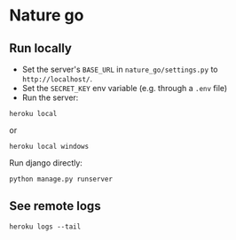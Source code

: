 # Nature go

## Run locally

- Set the server's `BASE_URL` in `nature_go/settings.py` to `http://localhost/`.
- Set the `SECRET_KEY` env variable (e.g. through a `.env` file)
- Run the server:

```heroku local```

or

```heroku local windows```

Run django directly:

```python manage.py runserver```

## See remote logs

```heroku logs --tail```
